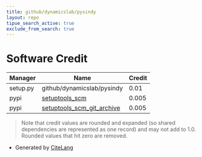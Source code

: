 ```yaml
---
title: github/dynamicslab/pysindy
layout: repo
tipue_search_active: true
exclude_from_search: true
---
```

# Software Credit

|Manager|Name|Credit|
|-------|----|------|
|setup.py|github/dynamicslab/pysindy|0.01|
|pypi|[setuptools_scm](https://github.com/pypa/setuptools_scm/)|0.005|
|pypi|[setuptools_scm_git_archive](https://github.com/Changaco/setuptools_scm_git_archive/)|0.005|


> Note that credit values are rounded and expanded (so shared dependencies are represented as one record) and may not add to 1.0. Rounded values that hit zero are removed.


- Generated by [CiteLang](https://github.com/vsoch/citelang)

